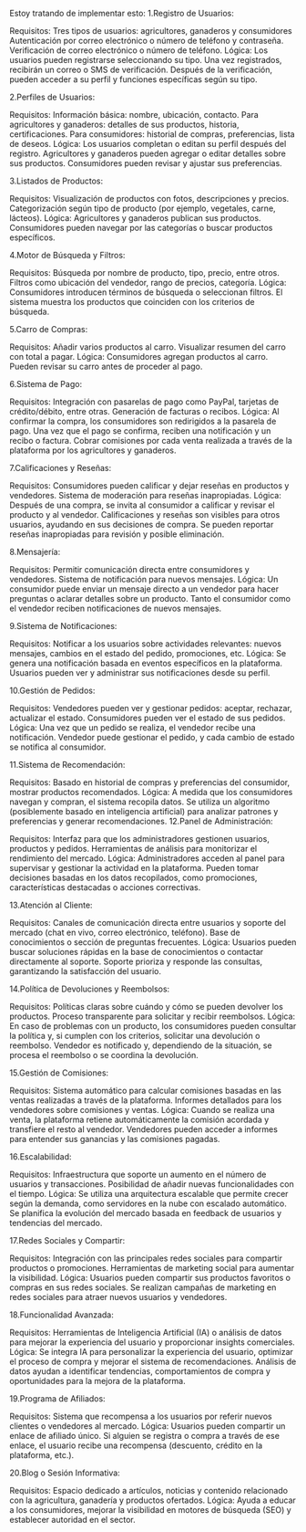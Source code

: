 Estoy tratando de implementar esto:
1.Registro de Usuarios:

Requisitos:
Tres tipos de usuarios: agricultores, ganaderos y consumidores
Autenticación por correo electrónico o número de teléfono y contraseña.
Verificación de correo electrónico o número de teléfono.
Lógica:
Los usuarios pueden registrarse seleccionando su tipo.
Una vez registrados, recibirán un correo o SMS de verificación.
Después de la verificación, pueden acceder a su perfil y funciones específicas según su tipo.

2.Perfiles de Usuarios:

Requisitos:
Información básica: nombre, ubicación, contacto.
Para agricultores y ganaderos: detalles de sus productos, historia, certificaciones.
Para consumidores: historial de compras, preferencias, lista de deseos.
Lógica:
Los usuarios completan o editan su perfil después del registro.
Agricultores y ganaderos pueden agregar o editar detalles sobre sus productos.
Consumidores pueden revisar y ajustar sus preferencias.

3.Listados de Productos:

Requisitos:
Visualización de productos con fotos, descripciones y precios.
Categorización según tipo de producto (por ejemplo, vegetales, carne, lácteos).
Lógica:
Agricultores y ganaderos publican sus productos.
Consumidores pueden navegar por las categorías o buscar productos específicos.

4.Motor de Búsqueda y Filtros:

Requisitos:
Búsqueda por nombre de producto, tipo, precio, entre otros.
Filtros como ubicación del vendedor, rango de precios, categoría.
Lógica:
Consumidores introducen términos de búsqueda o seleccionan filtros.
El sistema muestra los productos que coinciden con los criterios de búsqueda.

5.Carro de Compras:

Requisitos:
Añadir varios productos al carro.
Visualizar resumen del carro con total a pagar.
Lógica:
Consumidores agregan productos al carro.
Pueden revisar su carro antes de proceder al pago.

6.Sistema de Pago:

Requisitos:
Integración con pasarelas de pago como PayPal, tarjetas de crédito/débito, entre otras.
Generación de facturas o recibos.
Lógica:
Al confirmar la compra, los consumidores son redirigidos a la pasarela de pago.
Una vez que el pago se confirma, reciben una notificación y un recibo o factura.
Cobrar comisiones por cada venta realizada a través de la plataforma por los agricultores y ganaderos.

7.Calificaciones y Reseñas:

Requisitos:
Consumidores pueden calificar y dejar reseñas en productos y vendedores.
Sistema de moderación para reseñas inapropiadas.
Lógica:
Después de una compra, se invita al consumidor a calificar y revisar el producto y al vendedor.
Calificaciones y reseñas son visibles para otros usuarios, ayudando en sus decisiones de compra.
Se pueden reportar reseñas inapropiadas para revisión y posible eliminación.

8.Mensajería:

Requisitos:
Permitir comunicación directa entre consumidores y vendedores.
Sistema de notificación para nuevos mensajes.
Lógica:
Un consumidor puede enviar un mensaje directo a un vendedor para hacer preguntas o aclarar detalles sobre un producto.
Tanto el consumidor como el vendedor reciben notificaciones de nuevos mensajes.

9.Sistema de Notificaciones:

Requisitos:
Notificar a los usuarios sobre actividades relevantes: nuevos mensajes, cambios en el estado del pedido, promociones, etc.
Lógica:
Se genera una notificación basada en eventos específicos en la plataforma.
Usuarios pueden ver y administrar sus notificaciones desde su perfil.

10.Gestión de Pedidos:

Requisitos:
Vendedores pueden ver y gestionar pedidos: aceptar, rechazar, actualizar el estado.
Consumidores pueden ver el estado de sus pedidos.
Lógica:
Una vez que un pedido se realiza, el vendedor recibe una notificación.
Vendedor puede gestionar el pedido, y cada cambio de estado se notifica al consumidor.

11.Sistema de Recomendación:

Requisitos:
Basado en historial de compras y preferencias del consumidor, mostrar productos recomendados.
Lógica:
A medida que los consumidores navegan y compran, el sistema recopila datos.
Se utiliza un algoritmo (posiblemente basado en inteligencia artificial) para analizar patrones y preferencias y generar recomendaciones.
12.Panel de Administración:

Requisitos:
Interfaz para que los administradores gestionen usuarios, productos y pedidos.
Herramientas de análisis para monitorizar el rendimiento del mercado.
Lógica:
Administradores acceden al panel para supervisar y gestionar la actividad en la plataforma.
Pueden tomar decisiones basadas en los datos recopilados, como promociones, características destacadas o acciones correctivas.

13.Atención al Cliente:

Requisitos:
Canales de comunicación directa entre usuarios y soporte del mercado (chat en vivo, correo electrónico, teléfono).
Base de conocimientos o sección de preguntas frecuentes.
Lógica:
Usuarios pueden buscar soluciones rápidas en la base de conocimientos o contactar directamente al soporte.
Soporte prioriza y responde las consultas, garantizando la satisfacción del usuario.

14.Política de Devoluciones y Reembolsos:

Requisitos:
Políticas claras sobre cuándo y cómo se pueden devolver los productos.
Proceso transparente para solicitar y recibir reembolsos.
Lógica:
En caso de problemas con un producto, los consumidores pueden consultar la política y, si cumplen con los criterios, solicitar una devolución o reembolso.
Vendedor es notificado y, dependiendo de la situación, se procesa el reembolso o se coordina la devolución.

15.Gestión de Comisiones:

Requisitos:
Sistema automático para calcular comisiones basadas en las ventas realizadas a través de la plataforma.
Informes detallados para los vendedores sobre comisiones y ventas.
Lógica:
Cuando se realiza una venta, la plataforma retiene automáticamente la comisión acordada y transfiere el resto al vendedor.
Vendedores pueden acceder a informes para entender sus ganancias y las comisiones pagadas.

16.Escalabilidad:

Requisitos:
Infraestructura que soporte un aumento en el número de usuarios y transacciones.
Posibilidad de añadir nuevas funcionalidades con el tiempo.
Lógica:
Se utiliza una arquitectura escalable que permite crecer según la demanda, como servidores en la nube con escalado automático.
Se planifica la evolución del mercado basada en feedback de usuarios y tendencias del mercado.

17.Redes Sociales y Compartir:

Requisitos:
Integración con las principales redes sociales para compartir productos o promociones.
Herramientas de marketing social para aumentar la visibilidad.
Lógica:
Usuarios pueden compartir sus productos favoritos o compras en sus redes sociales.
Se realizan campañas de marketing en redes sociales para atraer nuevos usuarios y vendedores.

18.Funcionalidad Avanzada:

Requisitos:
Herramientas de Inteligencia Artificial (IA) o análisis de datos para mejorar la experiencia del usuario y proporcionar insights comerciales.
Lógica:
Se integra IA para personalizar la experiencia del usuario, optimizar el proceso de compra y mejorar el sistema de recomendaciones.
Análisis de datos ayudan a identificar tendencias, comportamientos de compra y oportunidades para la mejora de la plataforma.

19.Programa de Afiliados:

Requisitos:
Sistema que recompensa a los usuarios por referir nuevos clientes o vendedores al mercado.
Lógica:
Usuarios pueden compartir un enlace de afiliado único.
Si alguien se registra o compra a través de ese enlace, el usuario recibe una recompensa (descuento, crédito en la plataforma, etc.).

20.Blog o Sesión Informativa:

Requisitos:
Espacio dedicado a artículos, noticias y contenido relacionado con la agricultura, ganadería y productos ofertados.
Lógica:
Ayuda a educar a los consumidores, mejorar la visibilidad en motores de búsqueda (SEO) y establecer autoridad en el sector.
